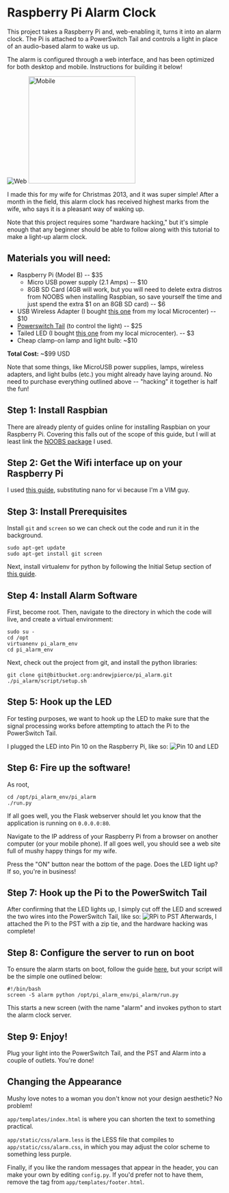 # Raspberry Pi Alarm Clock
This project takes a Raspberry Pi and, web-enabling it, turns it into an alarm
clock. The Pi is attached to a PowerSwitch Tail and controls a light in place
of an audio-based alarm to wake us up.

The alarm is configured through a web interface, and has been optimized for
both desktop and mobile. Instructions for building it below!

![Web](http://i.imgur.com/DHOGohY.png)
<img alt="Mobile" src="http://i.imgur.com/8kUayQ4.png" width=250 />

I made this for my wife for Christmas 2013, and it was super simple!  After a
month in the field, this alarm clock has received highest marks from the wife,
who says it is a pleasant way of waking up.

Note that this project requires some "hardware hacking," but it's simple enough
that any beginner should be able to follow along with this tutorial to make a
light-up alarm clock.

## Materials you will need:
+ Raspberry Pi (Model B) -- $35
    - Micro USB power supply (2.1 Amps) -- $10
    - 8GB SD Card (4GB will work, but you will need to delete extra distros from
    NOOBS when installing Raspbian, so save yourself the time and just spend the
    extra $1 on an 8GB SD card) -- $6
+ USB Wireless Adapter (I bought [this one](http://www.microcenter.com/product/411056/W311Mi_Wireless_N_Pico_USB_20_Adapter)
from my local Microcenter) -- $10
+ [Powerswitch Tail](http://www.powerswitchtail.com/Pages/default.aspx) (to
control the light) -- $25
+ Tailed LED (I bought [this one](http://www.microcenter.com/product/390223/Tailed_Bue_LED_5mm_Bulk)
from my local microcenter). -- $3
+ Cheap clamp-on lamp and light bulb: ~$10

**Total Cost:** ~$99 USD

Note that some things, like MicroUSB power supplies, lamps, wireless adapters,
and light bulbs (etc.) you might already have laying around. No need to purchase
everything outlined above -- "hacking" it together is half the fun!

## Step 1: Install Raspbian
There are already plenty of guides online for installing Raspbian on your
Raspberry Pi. Covering this falls out of the scope of this guide, but I will at
least link the [NOOBS package](http://www.raspberrypi.org/downloads) I used.

## Step 2: Get the Wifi interface up on your Raspberry Pi
I used [this guide](http://www.howtogeek.com/167425/how-to-setup-wi-fi-on-your-raspberry-pi-via-the-command-line/),
substituting nano for vi because I'm a VIM guy.

## Step 3: Install Prerequisites
Install `git` and `screen` so we can check out the code and run it in the
background.
```
sudo apt-get update
sudo apt-get install git screen
```

Next, install virtualenv for python by following the Initial Setup section of
[this guide](http://raspberry.io/wiki/how-to-get-python-on-your-raspberrypi/).

## Step 4: Install Alarm Software
First, become root. Then, navigate to the directory in which the code will
live, and create a virtual environment:
```
sudo su -
cd /opt
virtuanenv pi_alarm_env
cd pi_alarm_env
```
Next, check out the project from git, and install the python libraries:
```
git clone git@bitbucket.org:andrewjpierce/pi_alarm.git
./pi_alarm/script/setup.sh
```

## Step 5: Hook up the LED
For testing purposes, we want to hook up the LED to make sure that the signal
processing works before attempting to attach the Pi to the PowerSwitch Tail.

I plugged the LED into Pin 10 on the Raspberry Pi, like so:
![Pin 10 and LED](http://i.imgur.com/er2vYOV.jpg)

## Step 6: Fire up the software!
As root,
```
cd /opt/pi_alarm_env/pi_alarm
./run.py
```

If all goes well, you the Flask webserver should let you know that the
application is running on `0.0.0.0:80`.

Navigate to the IP address of your Raspberry Pi from a browser on another
computer (or your mobile phone). If all goes well, you should see a web site
full of mushy happy things for my wife.

Press the "ON" button near the bottom of the page. Does the LED light up? If so,
you're in business!

## Step 7: Hook up the Pi to the PowerSwitch Tail
After confirming that the LED lights up, I simply cut off the LED and screwed
the two wires into the PowerSwitch Tail, like so:
![RPi to PST](http://i.imgur.com/VcjAyyh.jpg)
Afterwards, I attached the Pi to the PST with a zip tie, and the hardware
hacking was complete!

## Step 8: Configure the server to run on boot
To ensure the alarm starts on boot, follow the guide [here](http://www.stuffaboutcode.com/2012/06/raspberry-pi-run-program-at-start-up.html),
but your script will be the simple one outlined below:

```
#!/bin/bash
screen -S alarm python /opt/pi_alarm_env/pi_alarm/run.py
```

This starts a new screen (with the name "alarm" and invokes python to start
the alarm clock server.

## Step 9: Enjoy!
Plug your light into the PowerSwitch Tail, and the PST and Alarm into a couple
of outlets. You're done!

## Changing the Appearance
Mushy love notes to a woman you don't know not your design aesthetic? No
problem!

`app/templates/index.html` is where you can shorten the text to something
practical.

`app/static/css/alarm.less` is the LESS file that compiles to
`app/static/css/alarm.css`, in which you may adjust the color scheme to
something less purple.

Finally, if you like the random messages that appear in the header, you can
make your own by editing `config.py`. If you'd prefer not to have them, remove
the tag from `app/templates/footer.html`.
